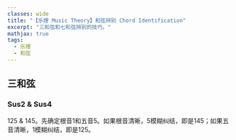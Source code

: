 ```yaml
---
classes: wide
title: "【乐理 Music Theory】和弦辨别 Chord Identification"
excerpt: "三和弦和七和弦辨别的技巧。"
mathjax: true
tags: 
  - 乐理
  - 和弦
---
```


## 三和弦
### Sus2 & Sus4
125 & 145。先确定根音1和五音5。如果根音清晰，5模糊纠结，即是145；如果五音清晰，1模糊纠结，即是125。

